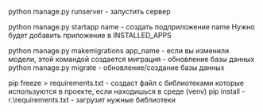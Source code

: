 python manage.py runserver - запустить сервер

python manage.py startapp name - создать подприложение name
Нужно будет добавить приложение в INSTALLED_APPS

python manage.py makemigrations app_name - если вы изменили модели, этой командой создается миграция - обновление базы данных
python manage.py migrate - обновление/создание базы данных

pip freeze > requirements.txt - создаст файл с библиотеками которые используются в проекте, если находишься в среде (venv)
pip install -r.\requirements.txt - загрузит нужные библиотеки
